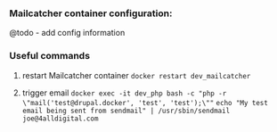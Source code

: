 ### Mailcatcher container configuration:
  @todo - add config information

### Useful commands
  1. restart Mailcatcher container
 ```docker restart dev_mailcatcher```

  2. trigger email
```docker exec -it dev_php bash -c "php -r \"mail('test@drupal.docker', 'test', 'test');\""```
```echo "My test email being sent from sendmail" | /usr/sbin/sendmail joe@4alldigital.com ```

